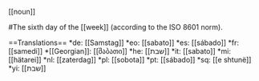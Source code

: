 [[noun]]

#The sixth day of the [[week]] (according to the ISO 8601 norm).

==Translations==
*de: [[Samstag]]
*eo: [[sabato]]
*es: [[sábado]]
*fr: [[samedi]]
*[[Georgian]]: [[შაბათი]]
*he: [[שבת]]
*it: [[sabato]]
*mi: [[hätarei]]
*nl: [[zaterdag]]
*pl: [[sobota]]
*pt: [[s&aacute;bado]]
*sq: [[e shtunë]]
*yi: [[שבת]]